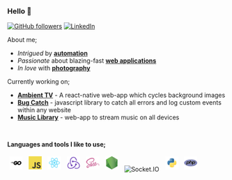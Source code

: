 ### Hello 👋

[![GitHub followers](https://img.shields.io/github/followers/hmerritt?label=hmerritt&style=social)](https://github.com/hmerritt)  [![LinkedIn](https://img.shields.io/badge/LinkedIn--_.svg?style=social&logo=linkedin)](https://www.linkedin.com/in/harry-merritt/)

About me;
- *Intrigued* by [__automation__](https://github.com/hmerritt/fspop)
- *Passionate* about blazing-fast [__web applications__](https://github.com/music-library/music-library)
- *In love* with [__photography__](https://merritt.es/photos/hmerritt--015-04.jpg)

Currently working on;

- [__Ambient TV__](https://github.com/hmerritt/ambient-tv) - A react-native web-app which cycles background images
- [__Bug Catch__](https://github.com/bug-catch) - javascript library to catch all errors and log custom events within any website
- [__Music Library__](https://github.com/music-library/music-library) - web-app to stream music on all devices

<br />

__Languages and tools I like to use;__

<span>
	<img title="Go" height="30" style="padding: 5px;" src="https://raw.githubusercontent.com/github/explore/80688e429a7d4ef2fca1e82350fe8e3517d3494d/topics/go/go.png" />
	<img title="JavaScript" height="30" style="padding: 5px;" src="https://raw.githubusercontent.com/github/explore/80688e429a7d4ef2fca1e82350fe8e3517d3494d/topics/javascript/javascript.png" />
	<img title="React.js"      height="30" style="padding: 5px;" src="https://raw.githubusercontent.com/github/explore/80688e429a7d4ef2fca1e82350fe8e3517d3494d/topics/react/react.png" />
	<img title="Redux.js"      height="30" style="padding: 5px;" src="https://raw.githubusercontent.com/github/explore/80688e429a7d4ef2fca1e82350fe8e3517d3494d/topics/redux/redux.png" />
	<img title="SASS"       height="30" style="padding: 5px;" src="https://raw.githubusercontent.com/github/explore/80688e429a7d4ef2fca1e82350fe8e3517d3494d/topics/sass/sass.png" />
	<img title="Node.js"     height="30" style="padding: 5px;" src="https://raw.githubusercontent.com/github/explore/80688e429a7d4ef2fca1e82350fe8e3517d3494d/topics/nodejs/nodejs.png" />
	<img title="Socket.IO"  height="30" style="padding: 5px;" src="https://rawcdn.githack.com/hmerritt/hmerritt/a36343ff88bff20084e98e6a08704b8c3dc2c1ee/assets/socketio.png" />
	<img title="Python"     height="30" style="padding: 5px;" src="https://raw.githubusercontent.com/github/explore/80688e429a7d4ef2fca1e82350fe8e3517d3494d/topics/python/python.png" />
	<img title="PHP"        height="30" style="padding: 5px;" src="https://raw.githubusercontent.com/github/explore/80688e429a7d4ef2fca1e82350fe8e3517d3494d/topics/php/php.png" />
</span>
